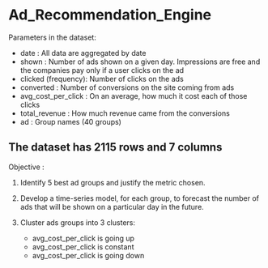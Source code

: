 # Ad_Recommendation_Engine

Parameters in the dataset: 

* date : All data are aggregated by date 
* shown : Number of ads shown on a given day. Impressions are free and the companies pay only if a user clicks on the ad 
* clicked (frequency): Number of clicks on the ads
* converted : Number of conversions on the site coming from ads
* avg_cost_per_click : On an average, how much it cost each of those clicks 
* total_revenue : How much revenue came from the conversions 
* ad : Group names (40 groups)



## The dataset has 2115 rows and 7 columns

Objective : 

1. Identify 5 best ad groups and justify the metric chosen.

2. Develop a time-series model, for each group, to forecast the number of ads that will be shown on a particular day in the future.

3. Cluster ads groups into 3 clusters:

   * avg_cost_per_click is going up
   * avg_cost_per_click is constant
   * avg_cost_per_click is going down
